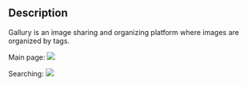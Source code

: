 Description
-----------
Gallury is an image sharing and organizing platform where images are organized by tags.

Main page:
![](http://i.imgur.com/xmWKlIl.png)

Searching:
![](http://i.imgur.com/yZpMO29.png)